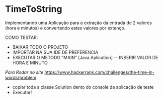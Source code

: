 # TimeToString
Implementando uma Aplicação para a extração da entrada de 2 valores (hora e minutos) e convertendo estes valores por extenço.

COMO TESTAR:
- BAIXAR TODO O PROJETO
- IMPORTAR NA SUA IDE DE PREFERENCIA
- EXECUTAR O METODO "MAIN" [Java Aplication]
 -- INSERIR VALOR DE HORA E MINUTO 


*Para Rodar no site* https://www.hackerrank.com/challenges/the-time-in-words/problem 
 - copiar toda a classe Solution dento do console da aplicação de teste
 - Executar!
